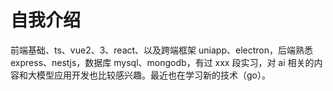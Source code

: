 # 自我介绍

前端基础、ts、vue2、3、react、以及跨端框架 uniapp、electron，后端熟悉 express、nestjs，数据库 mysql、mongodb，有过 xxx 段实习，对 ai 相关的内容和大模型应用开发也比较感兴趣。最近也在学习新的技术（go）。
